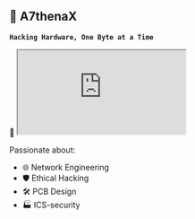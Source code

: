 ## 💾 A7thenaX

**`Hacking Hardware, One Byte at a Time`**

🏅 <iframe src="https://tryhackme.com/api/v2/badges/public-profile?userPublicId=4124797"></iframe>

Passionate about:
- 🌐 Network Engineering
- 🛡️ Ethical Hacking  
- 🛠️ PCB Design
- 🏭 ICS-security